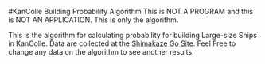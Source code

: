 #KanColle Building Probability Algorithm
This is NOT A PROGRAM and this is NOT AN APPLICATION.
This is only the algorithm.

This is the algorithm for calculating probability for building Large-size Ships in KanColle. 
Data are collected at the [Shimakaze Go Site](http://unlockacgweb.galstars.net/Kancollewiki/viewCreateShipLogList). Feel Free to change any data on the algorithm to see another results.
